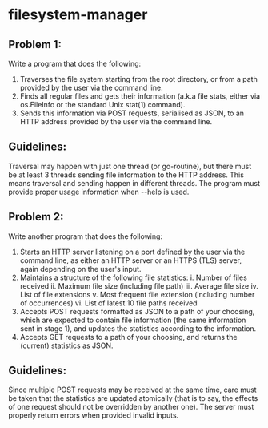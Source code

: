 # filesystem-manager

## Problem 1:
Write a program that does the following:
1. Traverses the file system starting from the root directory, or from a path provided by the user via the command line.
2. Finds all regular files and gets their information (a.k.a file stats, either via os.FileInfo or the standard Unix stat(1) command).
3. Sends this information via POST requests, serialised as JSON, to an HTTP address provided by the user via the command line.


## Guidelines:
Traversal may happen with just one thread (or go-routine), but there must be at least 3 threads sending file information to the HTTP address. This means traversal and sending happen in different threads. The program must provide proper usage information when --help is used.


## Problem 2:
Write another program that does the following:
1. Starts an HTTP server listening on a port defined by the user via the command line, as either an HTTP server or an HTTPS (TLS) server, again depending on the user's input.
2. Maintains a structure of the following file statistics:
     i. Number of files received
     ii. Maximum file size (including file path)
     iii. Average file size
     iv. List of file extensions
     v. Most frequent file extension (including number of occurrences)
     vi. List of latest 10 file paths received
3. Accepts POST requests formatted as JSON to a path of your choosing, which are expected to contain file information (the same information sent in stage 1), and updates the statistics according to the information.
4. Accepts GET requests to a path of your choosing, and returns the (current) statistics as JSON.

## Guidelines:
Since multiple POST requests may be received at the same time, care must be taken that the statistics are updated atomically (that is to say, the effects of one request should not be overridden by another one). The server must properly return errors when provided invalid inputs.

